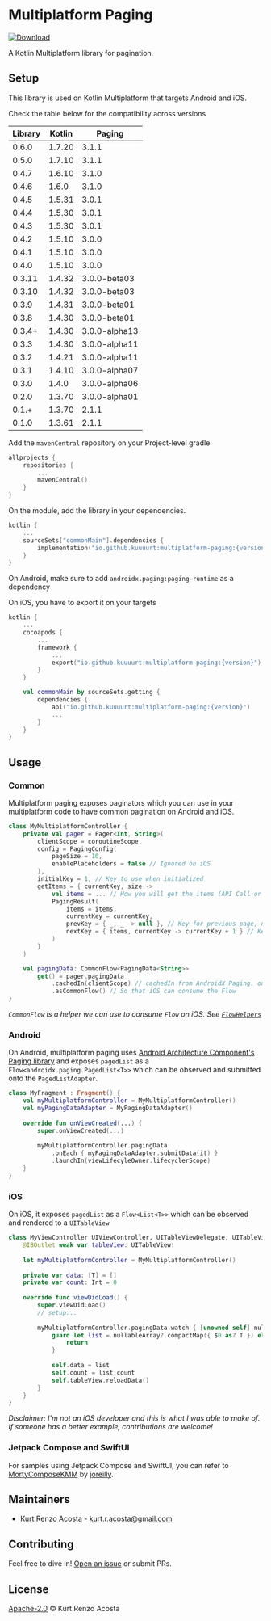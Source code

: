 # Multiplatform Paging

[ ![Download](https://maven-badges.herokuapp.com/maven-central/io.github.kuuuurt/multiplatform-paging/badge.svg) ](https://search.maven.org/search?q=a:multiplatform-paging)

A Kotlin Multiplatform library for pagination.

## Setup

This library is used on Kotlin Multiplatform that targets Android and iOS.

Check the table below for the compatibility across versions

| Library | Kotlin | Paging        |
|---------|--------| ------------- |
| 0.6.0   | 1.7.20 | 3.1.1         |
| 0.5.0   | 1.7.10 | 3.1.1         |
| 0.4.7   | 1.6.10 | 3.1.0         |
| 0.4.6   | 1.6.0  | 3.1.0         |
| 0.4.5   | 1.5.31 | 3.0.1         |
| 0.4.4   | 1.5.30 | 3.0.1         |
| 0.4.3   | 1.5.30 | 3.0.1         |
| 0.4.2   | 1.5.10 | 3.0.0         |
| 0.4.1   | 1.5.10 | 3.0.0         |
| 0.4.0   | 1.5.10 | 3.0.0         |
| 0.3.11  | 1.4.32 | 3.0.0-beta03  |
| 0.3.10  | 1.4.32 | 3.0.0-beta03  |
| 0.3.9   | 1.4.31 | 3.0.0-beta01  |
| 0.3.8   | 1.4.30 | 3.0.0-beta01  |
| 0.3.4+  | 1.4.30 | 3.0.0-alpha13 |
| 0.3.3   | 1.4.30 | 3.0.0-alpha11 |
| 0.3.2   | 1.4.21 | 3.0.0-alpha11 |
| 0.3.1   | 1.4.10 | 3.0.0-alpha07 |
| 0.3.0   | 1.4.0  | 3.0.0-alpha06 |
| 0.2.0   | 1.3.70 | 3.0.0-alpha01 |
| 0.1.+   | 1.3.70 | 2.1.1         |
| 0.1.0   | 1.3.61 | 2.1.1         |

Add the `mavenCentral` repository on your Project-level gradle
```kotlin
allprojects {
    repositories {
        ...
        mavenCentral()
    }
}
```

On the module, add the library in your dependencies.

```kotlin
kotlin {
    ...
    sourceSets["commonMain"].dependencies {
        implementation("io.github.kuuuurt:multiplatform-paging:{version}")
    }
}
```

On Android, make sure to add `androidx.paging:paging-runtime` as a dependency

On iOS, you have to export it on your targets
```kotlin
kotlin {
    ...
    cocoapods {
        ...
        framework {
            ...
            export("io.github.kuuuurt:multiplatform-paging:{version}")
        }
    }

    val commonMain by sourceSets.getting {
        dependencies {
            api("io.github.kuuuurt:multiplatform-paging:{version}")
            ...
        }
    }
}
```

## Usage

### Common

Multiplatform paging exposes paginators which you can use in your multiplatform code to have common pagination on Android and iOS.

```kotlin
class MyMultiplatformController {
    private val pager = Pager<Int, String>(
        clientScope = coroutineScope,
        config = PagingConfig(
            pageSize = 10,
            enablePlaceholders = false // Ignored on iOS
        ),
        initialKey = 1, // Key to use when initialized
        getItems = { currentKey, size ->
            val items = ... // How you will get the items (API Call or Local DB)
            PagingResult(
                items = items,
                currentKey = currentKey,
                prevKey = { _, _ -> null }, // Key for previous page, null means don't load previous pages
                nextKey = { items, currentKey -> currentKey + 1 } // Key for next page. Use `items` or `currentKey` to get it depending on the pagination strategy
            )
        }
    )

    val pagingData: CommonFlow<PagingData<String>>
        get() = pager.pagingData
            .cachedIn(clientScope) // cachedIn from AndroidX Paging. on iOS, this is a no-op
            .asCommonFlow() // So that iOS can consume the Flow 
}
```

*`CommonFlow` is a helper we can use to consume `Flow` on iOS. See [`FlowHelpers`](https://github.com/kuuuurt/multiplatform-paging/blob/develop/sample/multiplatform-library/src/commonMain/kotlin/com/kuuurt/paging/sample/multiplatform/library/helpers/FlowHelpers.kt)*


### Android

On Android, multiplatform paging uses [Android Architecture Component's Paging library](https://developer.android.com/topic/libraries/architecture/paging) and exposes `pagedList` as a `Flow<androidx.paging.PagedList<T>>` which can be observed and submitted onto the `PagedListAdapter`.

```kotlin
class MyFragment : Fragment() {
    val myMultiplatformController = MyMultiplatformController()
    val myPagingDataAdapter = MyPagingDataAdapter()
    
    override fun onViewCreated(...) {
        super.onViewCreated(...)
      
        myMultiplatformController.pagingData
            .onEach { myPagingDataAdapter.submitData(it) }
            .launchIn(viewLifecyleOwner.lifecyclerScope)     
    }
}
```

### iOS

On iOS, it exposes `pagedList` as a `Flow<List<T>>` which can be observed and rendered to a `UITableView`

```swift
class MyViewController UIViewController, UITableViewDelegate, UITableViewDataSource {
    @IBOutlet weak var tableView: UITableView!
    
    let myMultiplatformController = MyMultiplatformController()
    
    private var data: [T] = []
    private var count: Int = 0
    
    override func viewDidLoad() {
        super.viewDidLoad()
        // setup...
        
        myMultiplatformController.pagingData.watch { [unowned self] nullableArray in
            guard let list = nullableArray?.compactMap({ $0 as? T }) else {
                return
            }
      
            self.data = list
            self.count = list.count
            self.tableView.reloadData()
        }
    }
}
```

*Disclaimer: I'm not an iOS developer and this is what I was able to make of. If someone has a better example, contributions are welcome!*

### Jetpack Compose and SwiftUI

For samples using Jetpack Compose and SwiftUI, you can refer to [MortyComposeKMM](https://github.com/joreilly/MortyComposeKMM) by [joreilly](https://github.com/joreilly).

## Maintainers

- Kurt Renzo Acosta - [kurt.r.acosta@gmail.com](mailto:kurt.r.acosta@gmail.com)

## Contributing

Feel free to dive in! [Open an issue](https://github.com/kuuuurt/multiplatform-paging/issues/new) or submit PRs.

## License

[Apache-2.0](LICENSE) © Kurt Renzo Acosta
